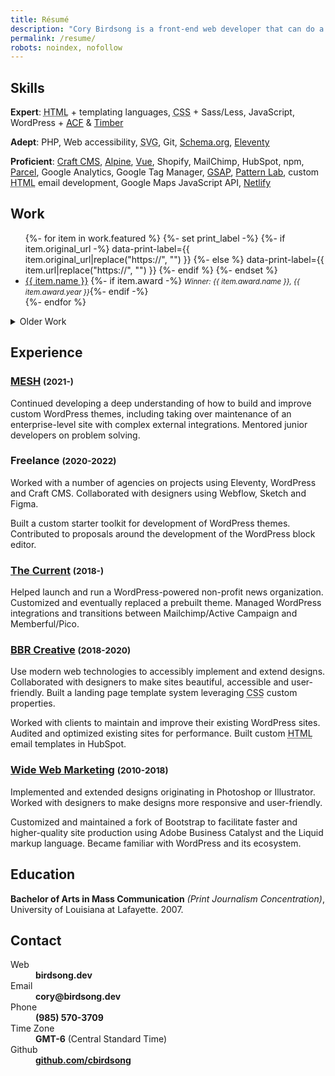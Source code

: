 ```yaml
---
title: Résumé
description: "Cory Birdsong is a front-end web developer that can do a bunch of cool stuff listed on this page. (this is how meta descriptions work, right?)"
permalink: /resume/
robots: noindex, nofollow
---
```


<section aria-label="Skills" id="skills">

## Skills

**Expert**: <abbr title="HyperText Markup Language">HTML</abbr> + templating languages, <abbr title="Cascading Stylesheets">CSS</abbr> + Sass/Less, JavaScript, WordPress + [<abbr title="Advanced Custom Fields">ACF</abbr>](https://advancedcustomfields.com) & [Timber](https://www.upstatement.com/timber/)

**Adept**: PHP, Web accessibility, <abbr title="Scalable Vector Graphics">SVG</abbr>, Git, [Schema.org](https://schema.org), [Eleventy](https://www.11ty.dev)

**Proficient**: [Craft CMS](https://www.craftcms.com), [Alpine](https://alpinejs.dev), [Vue](https://vuejs.org), Shopify, MailChimp, HubSpot, npm, [Parcel](https://parceljs.org), Google Analytics, Google Tag Manager, [GSAP](https://greensock.com), [Pattern Lab](https://patternlab.io), custom <abbr title="HyperText Markup Language">HTML</abbr> email development, Google Maps JavaScript API, [Netlify](https://netlify.com)

</section>

<section aria-label="Work" id="work">

## Work

<ul class="columns">
{%- for item in work.featured %}
{%- set print_label -%}
{%- if item.original_url -%}
data-print-label={{ item.original_url|replace("https://", "") }}
{%- else %}
data-print-label={{ item.url|replace("https://", "") }}
{%- endif %}
{%- endset %}
<li>
<a href="{{ item.url | url }}" target="_blank" rel="noopener noreferrer" aria-label="{{ item.name }} (opens in new window)" {{ print_label }}>{{ item.name }}</a>
{%- if item.award -%} <small><em>Winner: {{ item.award.name }}, <time>{{ item.award.year }}</time></em></small>{%- endif -%}
</li>
{%- endfor %}
</ul>

<details>

<summary>Older Work</summary>

<p>Some of these probably aren't up to my modern standard. They also often use Typekit fonts, which do not work on archive.org.</p>

<ul class="columns">
{%- for item in work.old %}
{%- set print_label -%}
{%- if item.original_url -%}
data-print-label={{ item.original_url|replace("https://", "") }}
{%- else %}
data-print-label={{ item.url|replace("https://", "") }}
{%- endif %}
{%- endset %}
<li>
<a href="{{ item.url | url }}" target="_blank" rel="noopener noreferrer" aria-label="{{ item.name }} (opens in new window)" {{ print_label }}>{{ item.name }}</a>
{%- if item.award -%} <small><em>Winner: {{ item.award.name }}, <time>{{ item.award.year }}</time></em></small>{%- endif -%}
</li>
{%- endfor %}
</ul>

</details>

</section>

<section aria-label="Experience" id="experience">

## Experience

### [MESH](https://whenwemesh.com) <small>(<time>2021</time>-)</small>

Continued developing a deep understanding of how to build and improve custom WordPress themes, including taking over maintenance of an enterprise-level site with complex external integrations. Mentored junior developers on problem solving.

### Freelance <small>(<time>2020</time>-<time>2022</time>)</small>

Worked with a number of agencies on projects using Eleventy, WordPress and Craft CMS. Collaborated with designers using Webflow, Sketch and Figma.

Built a custom starter toolkit for development of WordPress themes. Contributed to proposals around the development of the WordPress block editor.

### [The Current](https://thecurrentla.com) <small>(<time>2018</time>-)</small>

Helped launch and run a WordPress-powered non-profit news organization. Customized and eventually replaced a prebuilt theme. Managed WordPress integrations and transitions between Mailchimp/Active Campaign and Memberful/Pico.

### [BBR Creative](https://bbrcreative.com) <small>(<time>2018</time>-<time>2020</time>)</small>

Use modern web technologies to accessibly implement and extend designs. Collaborated with designers to make sites beautiful, accessible and user-friendly. Built a landing page template system leveraging <abbr title="Cascading Stylesheets">CSS</abbr> custom properties.

Worked with clients to maintain and improve their existing WordPress sites. Audited and optimized existing sites for performance. Built custom <abbr title="HyperText Markup Language">HTML</abbr> email templates in HubSpot.

### [Wide Web Marketing](http://web.archive.org/web/20171021221327/https://www.widewebmarketing.com) <small>(<time>2010</time>-<time>2018</time>)</small>

Implemented and extended designs originating in Photoshop or Illustrator. Worked with designers to make designs more responsive and user-friendly.

Customized and maintained a fork of Bootstrap to facilitate faster and higher-quality site production using Adobe Business Catalyst and the Liquid markup language. Became familiar with WordPress and its ecosystem.

</section>

<section aria-label="Education" id="education">

## Education

**Bachelor of Arts in Mass Communication** _(Print Journalism Concentration)_, University of Louisiana at Lafayette. <time>2007</time>.

</section>

<section aria-label="Contact" id="contact">

## Contact

<dl>
	
<dt class="print-visible">Web</dt>
<dd class="print-visible"><strong>birdsong.dev</strong></dd>
	
<dt>Email</dt>
<dd><strong>cory@birdsong.dev</strong></dd>

<dt>Phone</dt>
<dd><strong>(985) 570-3709</strong></dd>
	
<dt>Time Zone</dt>
<dd><strong>GMT-6</strong> (Central Standard Time)</dd>
	
<dt>Github</dt>
<dd><strong><a href="https://github.com/cbirdsong">github.com/cbirdsong</a></strong></dd>
	
</dl>

</section>
